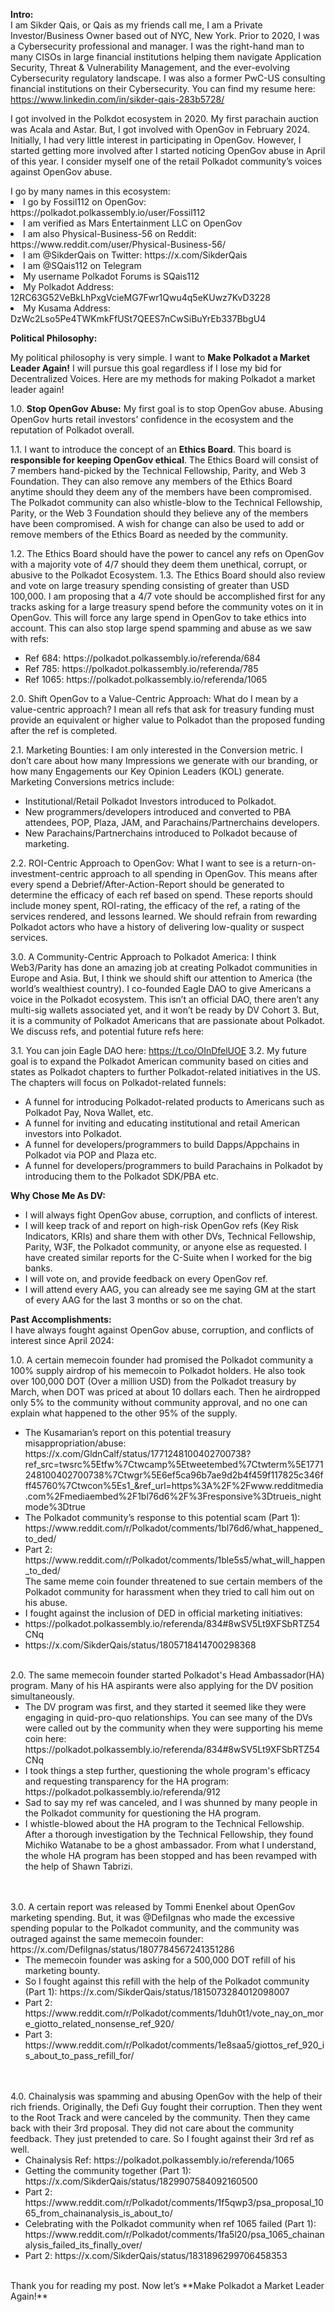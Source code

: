 **Intro:**
<br>
I am Sikder Qais, or Qais as my friends call me, I am a Private Investor/Business Owner based out of NYC, New York. 
Prior to 2020, I was a Cybersecurity professional and manager. I was the right-hand man to many CISOs in large financial 
institutions helping them navigate Application Security, Threat & Vulnerability Management, and the ever-evolving 
Cybersecurity regulatory landscape. I was also a former PwC-US consulting financial institutions on their Cybersecurity. 
You can find my resume here: https://www.linkedin.com/in/sikder-qais-283b5728/

I got involved in the Polkdot ecosystem in 2020. My first parachain auction was Acala and Astar. 
But, I got involved with OpenGov in February 2024. Initially, I had very little interest in participating in OpenGov. 
However, I started getting more involved after I started noticing OpenGov abuse in April of this year. 
I consider myself one of the retail Polkadot community’s voices against OpenGov abuse.
</br>

</ul> I go by many names in this ecosystem:
<li>I go by Fossil112 on OpenGov: https://polkadot.polkassembly.io/user/Fossil112</li> 
<li>I am verified as Mars Entertainment LLC on OpenGov</li> 
<li>I am also Physical-Business-56 on Reddit: https://www.reddit.com/user/Physical-Business-56/</li> 
<li>I am @SikderQais on Twitter: https://x.com/SikderQais</li> 
<li>I am @SQais112 on Telegram</li> 
<li>My username Polkadot Forums is SQais112</ul>
</ul>
<li>My Polkadot Address: 12RC63G52VeBkLhPxgVcieMG7Fwr1Qwu4q5eKUwz7KvD3228</li> 
<li>My Kusama Address: DzWc2Lso5Pe4TWKmkFfUSt7QEES7nCwSiBuYrEb337BbgU4</ul>
</br>

**Political Philosophy:**

My political philosophy is very simple. I want to **Make Polkadot a Market Leader Again!** I will pursue this goal regardless 
if I lose my bid for Decentralized Voices. Here are my methods for making Polkadot a market leader again!
</br>

1.0. **Stop OpenGov Abuse:** My first goal is to stop OpenGov abuse. Abusing OpenGov hurts retail investors’ confidence in the 
  ecosystem and the reputation of Polkadot overall.

1.1. I want to introduce the concept of an **Ethics Board**. This board is **responsible for keeping OpenGov ethical**. The Ethics Board 
will consist of 7 members hand-picked by the Technical Fellowship, Parity, and Web 3 Foundation. They can also remove any members 
of the Ethics Board anytime should they deem any of the members have been compromised. The Polkadot community can also whistle-blow 
to the Technical Fellowship, Parity, or the Web 3 Foundation should they believe any of the members have been compromised. 
A wish for change can also be used to add or remove members of the Ethics Board as needed by the community.

1.2. The Ethics Board should have the power to cancel any refs on OpenGov with a majority vote of 4/7 should they deem them unethical,
corrupt, or abusive to the Polkadot Ecosystem.
1.3. The Ethics Board should also review and vote on large treasury spending consisting of greater than USD 100,000. I am proposing that 
a 4/7 vote should be accomplished first for any tracks asking for a large treasury spend before the community votes on it in OpenGov. 
This will force any large spend in OpenGov to take ethics into account. This can also stop large spend spamming and abuse as we saw with refs:
<ul> 
<li>Ref 684: https://polkadot.polkassembly.io/referenda/684</li>
<li>Ref 785: https://polkadot.polkassembly.io/referenda/785</li>
<li>Ref 1065: https://polkadot.polkassembly.io/referenda/1065</li>
</ul>

2.0. Shift OpenGov to a Value-Centric Approach: What do I mean by a value-centric approach? I mean all refs that ask for treasury funding 
must provide an equivalent or higher value to Polkadot than the proposed funding after the ref is completed.

2.1. Marketing Bounties: I am only interested in the Conversion metric. I don’t care about how many Impressions we generate with our branding, 
or how many Engagements our Key Opinion Leaders (KOL) generate. Marketing Conversions metrics include:
<ul>
<li>Institutional/Retail Polkadot Investors introduced to Polkadot.</li>
<li>New programmers/developers introduced and converted to PBA attendees, POP, Plaza, JAM, and Parachains/Partnerchains developers.</li>
<li>New Parachains/Partnerchains introduced to Polkadot because of marketing.</li>
</ul>
2.2. ROI-Centric Approach to OpenGov: What I want to see is a return-on-investment-centric approach to all spending in OpenGov. This means after every spend a Debrief/After-Action-Report should be generated to determine the efficacy of each ref based on spend. These reports should include money spent, ROI-rating, the efficacy of the ref, a rating of the services rendered, and lessons learned. We should refrain from rewarding Polkadot actors who have a history of delivering low-quality or suspect services.

3.0. A Community-Centric Approach to Polkadot America: I think Web3/Parity has done an amazing job at creating Polkadot communities in Europe and Asia. But, I think we should shift our attention to America (the world’s wealthiest country). I co-founded Eagle DAO to give Americans a voice in the Polkadot ecosystem. This isn’t an official DAO, there aren’t any multi-sig wallets associated yet, and it won’t be ready by DV Cohort 3. But, it is a community of Polkadot Americans that are passionate about Polkadot. We discuss refs, and potential future refs here:

3.1. You can join Eagle DAO here: https://t.co/OInDfelUOE
3.2. My future goal is to expand the Polkadot American community based on cities and states as Polkadot chapters to further Polkadot-related initiatives in the US.
The chapters will focus on Polkadot-related funnels:
<ul>
<li>A funnel for introducing Polkadot-related products to Americans such as Polkadot Pay, Nova Wallet, etc.</li>
<li>A funnel for inviting and educating institutional and retail American investors into Polkadot.</li>
<li>A funnel for developers/programmers to build Dapps/Appchains in Polkadot via POP and Plaza etc.</li>
<li>A funnel for developers/programmers to build Parachains in Polkadot by introducing them to the Polkadot SDK/PBA etc.</li>
</ul>

**Why Chose Me As DV:**
<ul>
<li>I will always fight OpenGov abuse, corruption, and conflicts of interest.</li>
<li>I will keep track of and report on high-risk OpenGov refs (Key Risk Indicators, 
  KRIs) and share them with other DVs, Technical Fellowship, Parity, W3F, the Polkadot community, 
  or anyone else as requested. I have created similar reports for the C-Suite when I worked for the big banks.</li>
<li>I will vote on, and provide feedback on every OpenGov ref.</li>
<li>I will attend every AAG, you can already see me saying GM at the start of every AAG for the last 3 months or so on the chat.</li>
</ul>

**Past Accomplishments:**
<br>
I have always fought against OpenGov abuse, corruption, and conflicts of interest since April 2024:
</br>

1.0. A certain memecoin founder had promised the Polkadot community a 100% supply airdrop of his memecoin to Polkadot holders. 
He also took over 100,000 DOT (Over a million USD) from the Polkadot treasury by March, when DOT was priced at about 10 dollars each. 
Then he airdropped only 5% to the community without community approval, and no one can explain what happened to the other 95% of the supply.
<ul>
<li>The Kusamarian’s report on this potential treasury misappropriation/abuse: https://x.com/GldnCalf/status/1771248100402700738?ref_src=twsrc%5Etfw%7Ctwcamp%5Etweetembed%7Ctwterm%5E1771248100402700738%7Ctwgr%5E6ef5ca96b7ae9d2b4f459f117825c346fff45760%7Ctwcon%5Es1_&ref_url=https%3A%2F%2Fwww.redditmedia.com%2Fmediaembed%2F1bl76d6%2F%3Fresponsive%3Dtrueis_nightmode%3Dtrue</li>
<li>The Polkadot community’s response to this potential scam (Part 1): https://www.reddit.com/r/Polkadot/comments/1bl76d6/what_happened_to_ded/</li>
<li>Part 2: https://www.reddit.com/r/Polkadot/comments/1ble5s5/what_will_happen_to_ded/</li>
</li>The same meme coin founder threatened to sue certain members of the Polkadot community for harassment when they tried to call him out on his abuse.</li>
<li>I fought against the inclusion of DED in official marketing initiatives:</li>
<li>https://polkadot.polkassembly.io/referenda/834#8wSV5Lt9XFSbRTZ54CNq</li>
<li>https://x.com/SikderQais/status/1805718414700298368</li>
</ul>

<br>
2.0. The same memecoin founder started Polkadot's Head Ambassador(HA) program. Many of his HA aspirants were also applying for the DV position simultaneously.
<ul>
<li>The DV program was first, and they started it seemed like they were engaging in quid-pro-quo relationships. You can see many of the DVs were called out 
by the community when they were supporting his meme coin here: https://polkadot.polkassembly.io/referenda/834#8wSV5Lt9XFSbRTZ54CNq</li>
<li>I took things a step further, questioning the whole program's efficacy and requesting transparency for the HA program: https://polkadot.polkassembly.io/referenda/912</li>
<li>Sad to say my ref was canceled, and I was shunned by many people in the Polkadot community for questioning the HA program.</li>
<li>I whistle-blowed about the HA program to the Technical Fellowship. After a thorough investigation by the Technical Fellowship, they found Michiko Watanabe
  to be a ghost ambassador. From what I understand, the whole HA program has been stopped and has been revamped with the help of Shawn Tabrizi.</li>
</ul>
</br>
<br>
3.0. A certain report was released by Tommi Enenkel about OpenGov marketing spending. But, it was @DefiIgnas who made the excessive spending popular to the Polkadot community, 
and the community was outraged against the same memecoin founder: https://x.com/DefiIgnas/status/1807784567241351286
<ul>
<li>The memecoin founder was asking for a 500,000 DOT refill of his marketing bounty.</li>
<li>So I fought against this refill with the help of the Polkadot community (Part 1): https://x.com/SikderQais/status/1815073284012098007</li>
<li>Part 2: https://www.reddit.com/r/Polkadot/comments/1duh0t1/vote_nay_on_more_giotto_related_nonsense_ref_920/</li>
<li>Part 3: https://www.reddit.com/r/Polkadot/comments/1e8saa5/giottos_ref_920_is_about_to_pass_refill_for/</li>
</ul>
</br>
<br>
4.0. Chainalysis was spamming and abusing OpenGov with the help of their rich friends. Originally, the Defi Guy fought their corruption. 
  Then they went to the Root Track and were canceled by the community. Then they came back with their 3rd proposal. 
  They did not care about the community feedback. They just pretended to care. So I fought against their 3rd ref as well.
<ul>
<li>Chainalysis Ref: https://polkadot.polkassembly.io/referenda/1065</li>
<li>Getting the community together (Part 1): https://x.com/SikderQais/status/1829907584092160500</li>
<li>Part 2: https://www.reddit.com/r/Polkadot/comments/1f5qwp3/psa_proposal_1065_from_chainanalysis_is_about_to/</li>
<li>Celebrating with the Polkadot community when ref 1065 failed (Part 1): https://www.reddit.com/r/Polkadot/comments/1fa5l20/psa_1065_chainanalysis_failed_its_finally_over/</li>
<li>Part 2: https://x.com/SikderQais/status/1831896299706458353</li>
</ul>
</br>
Thank you for reading my post. Now let’s **Make Polkadot a Market Leader Again!**

<!--
**sikderqais/sikderqais** is a ✨ _special_ ✨ repository because its `README.md` (this file) appears on your GitHub profile.

Here are some ideas to get you started:

- 🔭 I’m currently working on ...
- 🌱 I’m currently learning ...
- 👯 I’m looking to collaborate on ...
- 🤔 I’m looking for help with ...
- 💬 Ask me about ...
- 📫 How to reach me: ...
- 😄 Pronouns: ...
- ⚡ Fun fact: ...
-->
